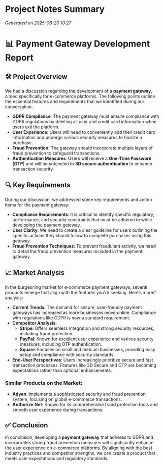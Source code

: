 # Project Notes Summary

*Generated on 2025-06-20 10:27*

# 📊 **Payment Gateway Development Report**

## 🛠️ **Project Overview**
We had a discussion regarding the development of a **payment gateway**, aimed specifically for e-commerce platforms. The following points outline the essential features and requirements that we identified during our conversation:

- **GDPR Compliance**: The payment gateway must ensure compliance with GDPR regulations by deleting all user and credit card information when users exit the platform.
- **User Experience**: Users will need to conveniently add their credit card information and undergo various security measures to finalize a purchase.
- **Fraud Prevention**: The gateway should incorporate multiple layers of fraud prevention to safeguard transactions.
- **Authentication Measures**: Users will receive a **One-Time Password (OTP)** and will be subjected to **3D secure authentication** to enhance transaction security.

## 🔍 **Key Requirements**

During our discussion, we addressed some key requirements and action items for the payment gateway:

- **Compliance Requirements**: It is critical to identify specific regulatory, performance, and security constraints that must be adhered to while developing the payment gateway.
- **User Clarity**: We need to create a clear guideline for users outlining the specific actions they should follow to complete purchases using this gateway.
- **Fraud Prevention Techniques**: To prevent fraudulent activity, we need to detail the fraud prevention measures included in the payment gateway.

## 📈 **Market Analysis**

In the burgeoning market for e-commerce payment gateways, several products emerge that align with the features you're seeking. Here’s a brief analysis:

- **Current Trends**: The demand for secure, user-friendly payment gateways has increased as more businesses move online. Compliance with regulations like GDPR is now a standard requirement.
- **Competitor Analysis**:
  - **Stripe**: Offers seamless integration and strong security resources, including fraud protection.
  - **PayPal**: Known for excellent user experience and various security measures, including OTP authentication.
  - **Square**: Focuses on small and medium businesses, providing easy setup and compliance with security standards.
- **End-User Perspectives**: Users increasingly prioritize secure and fast transaction processes. Features like 3D Secure and OTP are becoming expectations rather than optional enhancements.

### **Similar Products on the Market**:
- **Adyen**: Implements a sophisticated security and fraud prevention system, focusing on global e-commerce transactions.
- **Authorize.Net**: Known for its comprehensive fraud protection tools and smooth user experience during transactions.

## ✅ **Conclusion**
In conclusion, developing a **payment gateway** that adheres to GDPR and incorporates strong fraud prevention measures will significantly enhance the user experience on e-commerce platforms. By aligning with the best industry practices and competitor strengths, we can create a product that meets user expectations and regulatory standards.